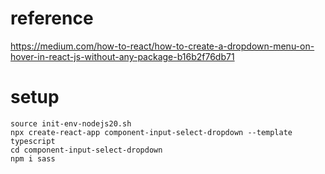 # reference
https://medium.com/how-to-react/how-to-create-a-dropdown-menu-on-hover-in-react-js-without-any-package-b16b2f76db71

# setup
```
source init-env-nodejs20.sh
npx create-react-app component-input-select-dropdown --template typescript
cd component-input-select-dropdown
npm i sass

```
